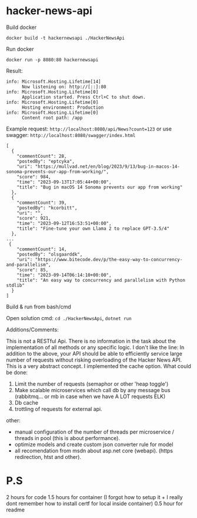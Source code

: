 # hacker-news-api

Build docker

`docker build -t hackernewsapi ./HackerNewsApi`

Run docker

`docker run -p 8080:80 hackernewsapi`

Result:
```
info: Microsoft.Hosting.Lifetime[14]
      Now listening on: http://[::]:80
info: Microsoft.Hosting.Lifetime[0]
      Application started. Press Ctrl+C to shut down.
info: Microsoft.Hosting.Lifetime[0]
      Hosting environment: Production
info: Microsoft.Hosting.Lifetime[0]
      Content root path: /app
```

Example request: `http://localhost:8080/api/News?count=123` or use swagger: `http://localhost:8080/swagger/index.html`

```
[
  {
    "commentCount": 28,
    "postedBy": "eptcyka",
    "uri": "https://mullvad.net/en/blog/2023/9/13/bug-in-macos-14-sonoma-prevents-our-app-from-working/",
    "score": 984,
    "time": "2023-09-13T17:05:44+00:00",
    "title": "Bug in macOS 14 Sonoma prevents our app from working"
  },
  {
    "commentCount": 39,
    "postedBy": "kcorbitt",
    "uri": "",
    "score": 921,
    "time": "2023-09-12T16:53:51+00:00",
    "title": "Fine-tune your own Llama 2 to replace GPT-3.5/4"
  },
...
 {
    "commentCount": 14,
    "postedBy": "olsgaarddk",
    "uri": "https://www.bitecode.dev/p/the-easy-way-to-concurrency-and-parallelism",
    "score": 85,
    "time": "2023-09-14T06:14:10+00:00",
    "title": "An easy way to concurrency and parallelism with Python stdlib"
  }
]

```

Build & run from bash/cmd

Open solution
cmd: `cd ./HackerNewsApi`, `dotnet run`

Additions/Comments:

This is not a RESTful Api. There is no information in the task about the implementation of all methods or any specific logic.
I don't like the line: In addition to the above, your API should be able to efficiently service large number of requests without risking overloading of the Hacker News API.
This is a very abstract concept. I implemented the cache option.
What could be done:
1) Limit the number of requests (semaphor or other 'heap toggle')
2) Make scalable microservices which call db by any message bus (rabbitmq... or mb in case when we have A LOT requests ELK)
3) Db cache
4) trottling of requests for external api.

other:
- manual configuration of the number of threads per microservice / threads in pool (this is about performance).
- optimize models and create custom json converter rule for model
- all recomendation from msdn about asp.net core (webapi). (https redirection, htst and other).

# P.S
2 hours for code
1.5 hours for container (I forgot how to setup it + I really dont remember how to install certf for local inside container)
0.5 hour for readme
